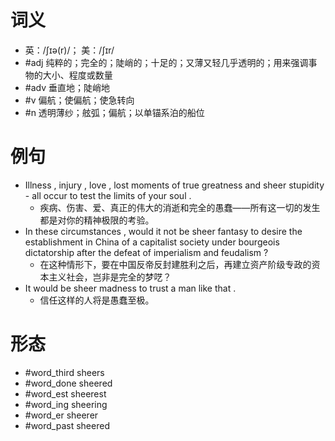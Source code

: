# 词义
- 英：/ʃɪə(r)/； 美：/ʃɪr/
- #adj 纯粹的；完全的；陡峭的；十足的；又薄又轻几乎透明的；用来强调事物的大小、程度或数量
- #adv 垂直地；陡峭地
- #v 偏航；使偏航；使急转向
- #n 透明薄纱；舷弧；偏航；以单锚系泊的船位
# 例句
- Illness , injury , love , lost moments of true greatness and sheer stupidity - all occur to test the limits of your soul .
	- 疾病、伤害、爱、真正的伟大的消逝和完全的愚蠢――所有这一切的发生都是对你的精神极限的考验。
- In these circumstances , would it not be sheer fantasy to desire the establishment in China of a capitalist society under bourgeois dictatorship after the defeat of imperialism and feudalism ?
	- 在这种情形下，要在中国反帝反封建胜利之后，再建立资产阶级专政的资本主义社会，岂非是完全的梦呓？
- It would be sheer madness to trust a man like that .
	- 信任这样的人将是愚蠢至极。
# 形态
- #word_third sheers
- #word_done sheered
- #word_est sheerest
- #word_ing sheering
- #word_er sheerer
- #word_past sheered
